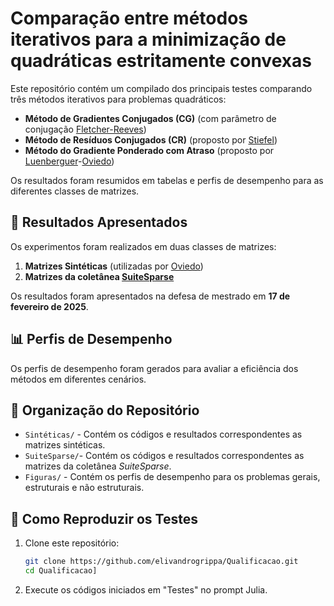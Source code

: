 # Comparação entre métodos iterativos para a minimização de quadráticas estritamente convexas

Este repositório contém um compilado dos principais testes comparando três métodos iterativos para problemas quadráticos:

- **Método de Gradientes Conjugados (CG)** (com parâmetro de conjugação [Fletcher-Reeves](https://doi.org/10.1093/comjnl/7.2.149))
- **Método de Resíduos Conjugados (CR)**  (proposto por [Stiefel](https://dx.doi.org/10.1007/bf02564277))
- **Método do Gradiente Ponderado com Atraso** (proposto por [Luenberguer](https://doi.org/10.1137/0707032)-[Oviedo](https://dx.doi.org/10.1007/s10589-019-00125-6))

Os resultados foram resumidos em tabelas e perfis de desempenho para as diferentes classes de matrizes.

## 📌 Resultados Apresentados  
Os experimentos foram realizados em duas classes de matrizes:  
1. **Matrizes Sintéticas** (utilizadas por [Oviedo](https://dx.doi.org/10.1007/s10589-019-00125-6))
2. **Matrizes da coletânea [SuiteSparse](https://sparse.tamu.edu/)**  

Os resultados foram apresentados na defesa de mestrado em **17 de fevereiro de 2025**.  

## 📊 Perfis de Desempenho  
Os perfis de desempenho foram gerados para avaliar a eficiência dos métodos em diferentes cenários.  

## 📁 Organização do Repositório  
- `Sintéticas/` - Contém os códigos e resultados correspondentes as matrizes sintéticas.  
- `SuiteSparse/`- Contém os códigos e resultados correspondentes as matrizes da coletânea _SuiteSparse_.   
- `Figuras/` - Contém os perfis de desempenho para os problemas gerais, estruturais e não estruturais.
  
## 🚀 Como Reproduzir os Testes  
1. Clone este repositório:  
   ```bash
   git clone https://github.com/elivandrogrippa/Qualificacao.git
   cd Qualificacao]
2. Execute os códigos iniciados em "Testes" no prompt Julia. 
